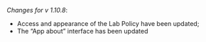 _Changes for v 1.10.8_:
- Access and appearance of the Lab Policy have been updated;
- The “App about” interface has been updated
